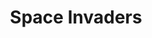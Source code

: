 ---
title: Space Invaders
level: 3
external: http://appinventor.mit.edu/explore/ai2/space-invaders.html
---